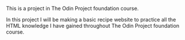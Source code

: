 This is a project in The Odin Project foundation course.

In this project I will be making a basic recipe website to practice all the HTML knowledge I have gained throughout The Odin Project foundation course.